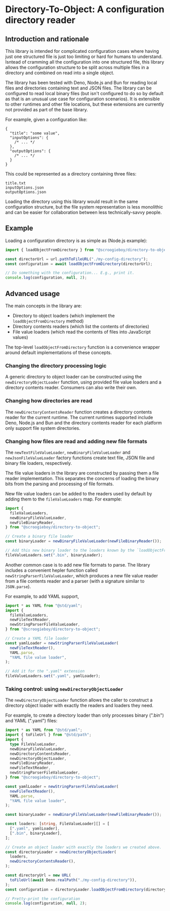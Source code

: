 # Directory-To-Object: A configuration directory reader

## Introduction and rationale

This library is intended for complicated configuration cases where having just
one structured file is just too limiting or hard for humans to understand.
Isntead of cramming all the configuration into one structured file, this library
allows the configuration structure to be split across multiple files in a
directory and combined on read into a single object.

The library has been tested with Deno, Node.js and Bun for reading local files
and directories containing text and JSON files. The library can be configured to
read local binary files (but isn't configured to do so by default as that is an
unusual use case for configuration scenarios). It is extensible to other
runtimes and other file locations, but these extensions are currently not
provided as part of the base library.

For example, given a configuration like:

```json5
{
  "title": "some value",
  "inputOptions": {
    /* ... */
  },
  "outputOptions": {
    /* ... */
  }
}
```

This could be represented as a directory containing three files:

```
title.txt
inputOptions.json
outputOptions.json
```

Loading the directory using this library would result in the same configuration
structure, but the file system representation is less monolithic and can be
easier for collaboration between less technically-savvy people.

## Example

Loading a configuration directory is as simple as (Node.js example):

```typescript
import { loadObjectFromDirectory } from "@scroogieboy/directory-to-object";

const directorUrl = url.pathToFileURL("./my-config-directory");
const configuration = await loadObjectFromDirectory(directorUrl);

// Do something with the configuration... E.g., print it.
console.log(configuration, null, 2);
```

## Advanced usage

The main concepts in the library are:

- Directory to object loaders (which implement the `loadObjectFromDirectory`
  method)
- Directory contents readers (which list the contents of directories)
- File value loaders (which read the contents of files into JavaScript values)

The top-level `loadObjectFromDirectory` function is a convenience wrapper around
default implementations of these concepts.

### Changing the directory processing logic

A generic directory to object loader can be constructed using the
`newDirectoryObjectLoader` function, using provided file value loaders and a
directory contents reader. Consumers can also write their own.

### Changing how directories are read

The `newDirectoryContentsReader` function creates a directory contents reader
for the current runtime. The current runtimes supported include Deno, Node.js
and Bun and the directory contents reader for each platform only support file
system directories.

### Changing how files are read and adding new file formats

The `newTextFileValueLoader`, `newBinaryFileValueLoader` and
`newJsonFileValueLoader` factory functions create text file, JSON file and
binary file loaders, respectively.

The file value loaders in the library are constructed by passing them a file
reader implementation. This separates the concerns of loading the binary bits
from the parsing and processing of file formats.

New file value loaders can be added to the readers used by default by adding
them to the `fileValueLoaders` map. For example:

```typescript
import {
  fileValueLoaders,
  newBinaryFileValueLoader,
  newFileBinaryReader,
} from "@scroogieboy/directory-to-object";

// Create a binary file loader
const binaryLoader = newBinaryFileValueLoader(newFileBinaryReader());

// Add this new binary loader to the loaders known by the `loadObjectFromDirectory` function.
fileValueLoaders.set(".bin", binaryLoader);
```

Another common case is to add new file formats to parse. The library includes a
convenient hepler function called `newStringParserFileValueLoader`, which
produces a new file value reader from a file contents reader and a parser (with
a signature similar to `JSON.parse`).

For example, to add YAML support,

```typescript
import * as YAML from "@std/yaml";
import {
  fileValueLoaders,
  newFileTextReader,
  newStringParserFileValueLoader,
} from "@scroogieboy/directory-to-object";

// Create a YAML file loader
const yamlLoader = newStringParserFileValueLoader(
  newFileTextReader(),
  YAML.parse,
  "YAML file value loader",
);

// Add it for the ".yaml" extension
fileValueLoaders.set(".yaml", yamlLoader);
```

### Taking control: using `newDirectoryObjectLoader`

The `newDirectoryObjectLoader` function allows the caller to construct a
directory object loader with exactly the readers and loaders they need.

For example, to create a directory loader than only processes binary (".bin")
and YAML (".yaml") files:

```typescript
import * as YAML from "@std/yaml";
import { toFileUrl } from "@std/path";
import {
  type FileValueLoader,
  newBinaryFileValueLoader,
  newDirectoryContentsReader,
  newDirectoryObjectLoader,
  newFileBinaryReader,
  newFileTextReader,
  newStringParserFileValueLoader,
} from "@scroogieboy/directory-to-object";

const yamlLoader = newStringParserFileValueLoader(
  newFileTextReader(),
  YAML.parse,
  "YAML file value loader",
);

const binaryLoader = newBinaryFileValueLoader(newFileBinaryReader());

const loaders: [string, FileValueLoader][] = [
  [".yaml", yamlLoader],
  [".bin", binaryLoader],
];

// Create an object loader with exactly the loaders we created above.
const directoryLoader = newDirectoryObjectLoader(
  loaders,
  newDirectoryContentsReader(),
);

const directoryUrl = new URL(
  toFileUrl(await Deno.realPath("./my-config-directory")),
);
const configuration = directoryLoader.loadObjectFromDirectory(directoryUrl);

// Pretty-print the configuration
console.log(configuration, null, 2);
```
